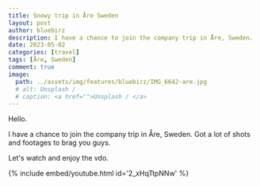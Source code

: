 ```yaml
---
title: Snowy trip in Åre Sweden
layout: post
author: bluebirz
description: I have a chance to join the company trip in Åre, Sweden.
date: 2023-05-02
categories: [travel]
tags: [Åre, Sweden]
comment: true
image:
  path: ../assets/img/features/bluebirz/IMG_6642-are.jpg
  # alt: Unsplash / 
  # caption: <a href="">Unsplash / </a>
---
```


Hello.

I have a chance to join the company trip in Åre, Sweden. Got a lot of shots and footages to brag you guys.

Let's watch and enjoy the vdo.

{% include embed/youtube.html id='2_xHqTtpNNw' %}
